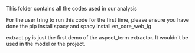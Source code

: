 
This folder contains all the codes used in our analysis

For the user tring to run this code for the first time, please ensure you have done the pip install spacy and spacy install en_core_web_lg 

extract.py is just the first demo of the aspect_term extractor. It wouldn't be used in the model or the project.


